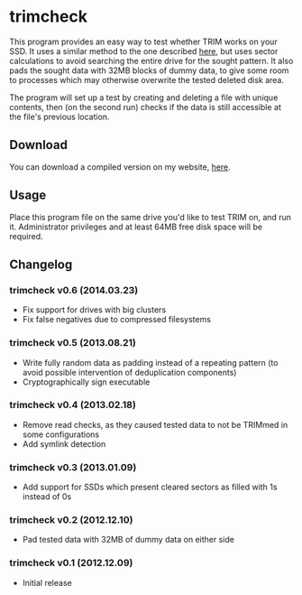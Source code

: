 # trimcheck

This program provides an easy way to test whether TRIM works on your SSD.
It uses a similar method to the one described [here][Anandtech],
but uses sector calculations to avoid searching the entire drive for the sought pattern.
It also pads the sought data with 32MB blocks of dummy data, to give some room
to processes which may otherwise overwrite the tested deleted disk area.

The program will set up a test by creating and deleting a file with unique contents,
then (on the second run) checks if the data is still accessible at the file's previous location.

   [Anandtech]: http://www.anandtech.com/show/6477/trim-raid0-ssd-arrays-work-with-intel-6series-motherboards-too/2

## Download

You can download a compiled version on my website, [here](http://files.thecybershadow.net/trimcheck/).

## Usage

Place this program file on the same drive you'd like to test TRIM on, and run it.
Administrator privileges and at least 64MB free disk space will be required.

## Changelog

### trimcheck v0.6 (2014.03.23)

 * Fix support for drives with big clusters
 * Fix false negatives due to compressed filesystems

### trimcheck v0.5 (2013.08.21)

 * Write fully random data as padding instead of a repeating pattern (to avoid possible intervention of deduplication components)
 * Cryptographically sign executable

### trimcheck v0.4 (2013.02.18)

 * Remove read checks, as they caused tested data to not be TRIMmed in some configurations
 * Add symlink detection

### trimcheck v0.3 (2013.01.09)

 * Add support for SSDs which present cleared sectors as filled with 1s instead of 0s

### trimcheck v0.2 (2012.12.10)

 * Pad tested data with 32MB of dummy data on either side

### trimcheck v0.1 (2012.12.09)

 * Initial release
